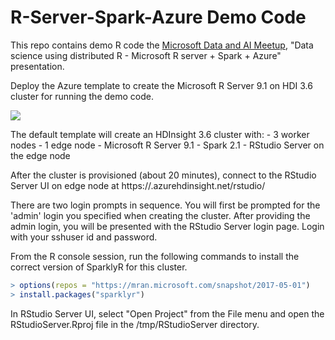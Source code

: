 # R-Server-Spark-Azure Demo Code

This repo contains demo R code the <a href="https://www.meetup.com/Data-AI-Microsoft/">Microsoft Data and AI Meetup</a>, "Data science using distributed R -  Microsoft R server + Spark + Azure" presentation.

Deploy the Azure template to create the Microsoft R Server 9.1 on HDI 3.6 cluster for running the demo code.

<a href="https://portal.azure.com/#create/Microsoft.Template/uri/https%3A%2F%2Fraw.githubusercontent.com%2Fsdonohoo%2FR-Server-Spark-Azure%2Fmaster%2FHDInsight-R-Server-9.1.json" target="_blank">
    <img src="http://azuredeploy.net/deploybutton.png"/>
</a>

The default template will create an HDInsight 3.6 cluster with:
	- 3 worker nodes
	- 1 edge node
	- Microsoft R Server 9.1
	- Spark 2.1
	- RStudio Server on the edge node

After the cluster is provisioned (about 20 minutes), connect to the RStudio Server UI on edge node at https://<clustername>.azurehdinsight.net/rstudio/

There are two login prompts in sequence. You will first be prompted for the 'admin' login you specified when creating the cluster. After providing the admin login,
you will be presented with the RStudio Server login page. Login with your sshuser id and password.

From the R console session, run the following commands to install the correct version of SparklyR for this cluster.

```R
> options(repos = "https://mran.microsoft.com/snapshot/2017-05-01")
> install.packages("sparklyr")
```

In RStudio Server UI, select "Open Project" from the File menu and open the RStudioServer.Rproj file in the /tmp/RStudioServer directory.
